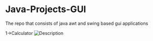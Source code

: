 # Java-Projects-GUI
The repo that consists of java awt and swing based gui applications 

1->Calculator
<img src="https://github.com/Eswaran-IT/Java-Projects-GUI/assets/119040694/20f6e2b5-94ce-4558-9cfb-5769fd070d0c" alt="Description">

